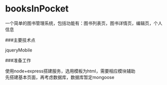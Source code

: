 # booksInPocket
一个简单的图书管理系统，包括功能有：图书列表页，图书详情页，编辑页，个人信息


###主要技术点

jqueryMobile

###准备工作

使用node+express搭建服务，选用模板为html，需要相应模块辅助  
先搭建基本页面，再考虑数据库，数据库暂定mongoose